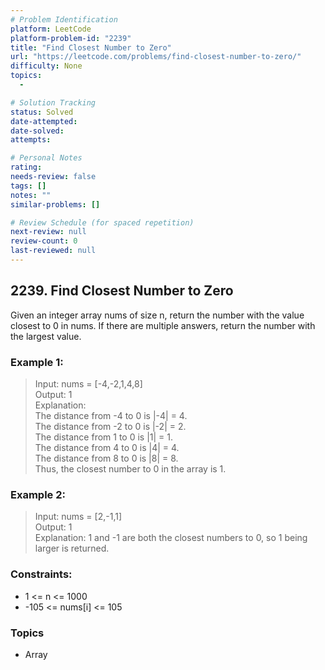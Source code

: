 ```yaml
---
# Problem Identification
platform: LeetCode
platform-problem-id: "2239"
title: "Find Closest Number to Zero"
url: "https://leetcode.com/problems/find-closest-number-to-zero/"
difficulty: None
topics:
  -

# Solution Tracking
status: Solved
date-attempted:
date-solved:
attempts:

# Personal Notes
rating:
needs-review: false
tags: []
notes: ""
similar-problems: []

# Review Schedule (for spaced repetition)
next-review: null
review-count: 0
last-reviewed: null
---
```


## 2239. Find Closest Number to Zero
Given an integer array nums of size n, return the number with the value closest to 0 in nums. If there are multiple answers, return the number with the largest value.

### Example 1:

> Input: nums = [-4,-2,1,4,8]<br/>
> Output: 1<br/>
> Explanation:<br/>
> The distance from -4 to 0 is |-4| = 4.<br/>
> The distance from -2 to 0 is |-2| = 2.<br/>
> The distance from 1 to 0 is |1| = 1.<br/>
> The distance from 4 to 0 is |4| = 4.<br/>
> The distance from 8 to 0 is |8| = 8.<br/>
> Thus, the closest number to 0 in the array is 1.

### Example 2:

> Input: nums = [2,-1,1]<br/>
> Output: 1<br/>
> Explanation: 1 and -1 are both the closest numbers to 0, so 1 being larger is returned.
 
### Constraints:

- 1 <= n <= 1000
- -105 <= nums[i] <= 105

### Topics

- Array